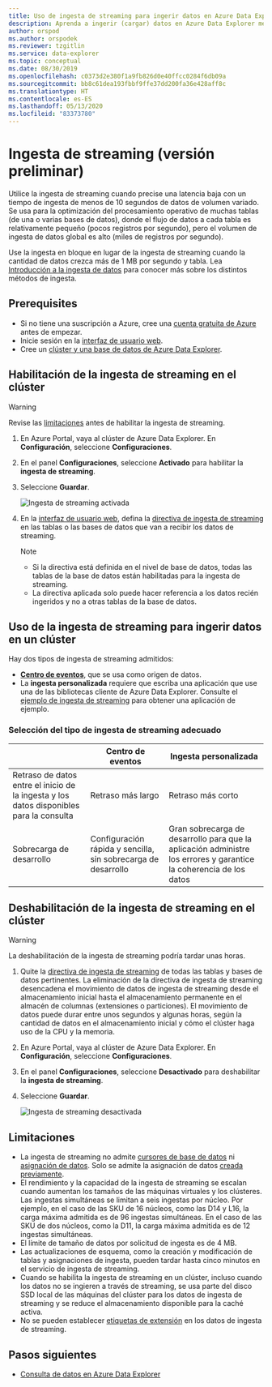 ```yaml
---
title: Uso de ingesta de streaming para ingerir datos en Azure Data Explorer
description: Aprenda a ingerir (cargar) datos en Azure Data Explorer mediante la ingesta de streaming.
author: orspod
ms.author: orspodek
ms.reviewer: tzgitlin
ms.service: data-explorer
ms.topic: conceptual
ms.date: 08/30/2019
ms.openlocfilehash: c0373d2e380f1a9fb826d0e40ffcc0284f6db09a
ms.sourcegitcommit: bb8c61dea193fbbf9ffe37dd200fa36e428aff8c
ms.translationtype: HT
ms.contentlocale: es-ES
ms.lasthandoff: 05/13/2020
ms.locfileid: "83373780"
---
```

# <a name="streaming-ingestion-preview"></a>Ingesta de streaming (versión preliminar)

Utilice la ingesta de streaming cuando precise una latencia baja con un tiempo de ingesta de menos de 10 segundos de datos de volumen variado. Se usa para la optimización del procesamiento operativo de muchas tablas (de una o varias bases de datos), donde el flujo de datos a cada tabla es relativamente pequeño (pocos registros por segundo), pero el volumen de ingesta de datos global es alto (miles de registros por segundo). 

Use la ingesta en bloque en lugar de la ingesta de streaming cuando la cantidad de datos crezca más de 1 MB por segundo y tabla. Lea [Introducción a la ingesta de datos](ingest-data-overview.md) para conocer más sobre los distintos métodos de ingesta.

## <a name="prerequisites"></a>Prerequisites

* Si no tiene una suscripción a Azure, cree una [cuenta gratuita de Azure](https://azure.microsoft.com/free/) antes de empezar.
* Inicie sesión en la [interfaz de usuario web](https://dataexplorer.azure.com/).
* Cree un [clúster y una base de datos de Azure Data Explorer](create-cluster-database-portal.md).

## <a name="enable-streaming-ingestion-on-your-cluster"></a>Habilitación de la ingesta de streaming en el clúster

> [!WARNING]
> Revise las [limitaciones](#limitations) antes de habilitar la ingesta de streaming.

1. En Azure Portal, vaya al clúster de Azure Data Explorer. En **Configuración**, seleccione **Configuraciones**. 
1. En el panel **Configuraciones**, seleccione **Activado** para habilitar la **ingesta de streaming**.
1. Seleccione **Guardar**.
 
    ![Ingesta de streaming activada](media/ingest-data-streaming/streaming-ingestion-on.png)
 
1. En la [interfaz de usuario web](https://dataexplorer.azure.com/), defina la [directiva de ingesta de streaming](kusto/management/streamingingestionpolicy.md) en las tablas o las bases de datos que van a recibir los datos de streaming. 

    > [!NOTE]
    > * Si la directiva está definida en el nivel de base de datos, todas las tablas de la base de datos están habilitadas para la ingesta de streaming.
    > * La directiva aplicada solo puede hacer referencia a los datos recién ingeridos y no a otras tablas de la base de datos.

## <a name="use-streaming-ingestion-to-ingest-data-to-your-cluster"></a>Uso de la ingesta de streaming para ingerir datos en un clúster

Hay dos tipos de ingesta de streaming admitidos:


* [**Centro de eventos**](ingest-data-event-hub.md), que se usa como origen de datos.
* La **ingesta personalizada** requiere que escriba una aplicación que use una de las bibliotecas cliente de Azure Data Explorer. Consulte el [ejemplo de ingesta de streaming](https://github.com/Azure/azure-kusto-samples-dotnet/tree/master/client/StreamingIngestionSample) para obtener una aplicación de ejemplo.

### <a name="choose-the-appropriate-streaming-ingestion-type"></a>Selección del tipo de ingesta de streaming adecuado

|   |Centro de eventos  |Ingesta personalizada  |
|---------|---------|---------|
|Retraso de datos entre el inicio de la ingesta y los datos disponibles para la consulta   |    Retraso más largo     |   Retraso más corto      |
|Sobrecarga de desarrollo    |   Configuración rápida y sencilla, sin sobrecarga de desarrollo    |   Gran sobrecarga de desarrollo para que la aplicación administre los errores y garantice la coherencia de los datos     |

## <a name="disable-streaming-ingestion-on-your-cluster"></a>Deshabilitación de la ingesta de streaming en el clúster

> [!WARNING]
> La deshabilitación de la ingesta de streaming podría tardar unas horas.

1. Quite la [directiva de ingesta de streaming](kusto/management/streamingingestionpolicy.md) de todas las tablas y bases de datos pertinentes. La eliminación de la directiva de ingesta de streaming desencadena el movimiento de datos de ingesta de streaming desde el almacenamiento inicial hasta el almacenamiento permanente en el almacén de columnas (extensiones o particiones). El movimiento de datos puede durar entre unos segundos y algunas horas, según la cantidad de datos en el almacenamiento inicial y cómo el clúster haga uso de la CPU y la memoria.
1. En Azure Portal, vaya al clúster de Azure Data Explorer. En **Configuración**, seleccione **Configuraciones**. 
1. En el panel **Configuraciones**, seleccione **Desactivado** para deshabilitar la **ingesta de streaming**.
1. Seleccione **Guardar**.

    ![Ingesta de streaming desactivada](media/ingest-data-streaming/streaming-ingestion-off.png)

## <a name="limitations"></a>Limitaciones

* La ingesta de streaming no admite [cursores de base de datos](kusto/management/databasecursor.md) ni [asignación de datos](kusto/management/mappings.md). Solo se admite la asignación de datos [creada previamente](kusto/management/create-ingestion-mapping-command.md). 
* El rendimiento y la capacidad de la ingesta de streaming se escalan cuando aumentan los tamaños de las máquinas virtuales y los clústeres. Las ingestas simultáneas se limitan a seis ingestas por núcleo. Por ejemplo, en el caso de las SKU de 16 núcleos, como las D14 y L16, la carga máxima admitida es de 96 ingestas simultáneas. En el caso de las SKU de dos núcleos, como la D11, la carga máxima admitida es de 12 ingestas simultáneas.
* El límite de tamaño de datos por solicitud de ingesta es de 4 MB.
* Las actualizaciones de esquema, como la creación y modificación de tablas y asignaciones de ingesta, pueden tardar hasta cinco minutos en el servicio de ingesta de streaming.
* Cuando se habilita la ingesta de streaming en un clúster, incluso cuando los datos no se ingieren a través de streaming, se usa parte del disco SSD local de las máquinas del clúster para los datos de ingesta de streaming y se reduce el almacenamiento disponible para la caché activa.
* No se pueden establecer [etiquetas de extensión](kusto/management/extents-overview.md#extent-tagging) en los datos de ingesta de streaming.

## <a name="next-steps"></a>Pasos siguientes

* [Consulta de datos en Azure Data Explorer](web-query-data.md)
